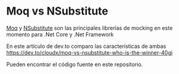 # Moq vs NSubstitute

[Moq](https://github.com/moq/moq4#moq) y [NSubstitute](https://nsubstitute.github.io/) son las principales librerías de mocking en este momento para .Net Core y .Net Framework

En este artículo de dev.to comparo las características de ambas
https://dev.to/cloudx/moq-vs-nsubstitute-who-is-the-winner-40gi

Pueden encontrar el código fuente en este repositorio.